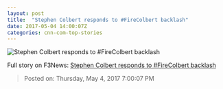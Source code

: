 ```yaml
---
layout: post
title:  "Stephen Colbert responds to #FireColbert backlash"
date: 2017-05-04 14:00:07Z
categories: cnn-com-top-stories
---
```


![Stephen Colbert responds to #FireColbert backlash](http://i2.cdn.turner.com/money/dam/assets/151117153751-stephen-colbert-late-show-standing-780x439.jpg)




Full story on F3News: [Stephen Colbert responds to #FireColbert backlash](http://www.f3nws.com/n/q4z4MC)

> Posted on: Thursday, May 4, 2017 7:00:07 PM
